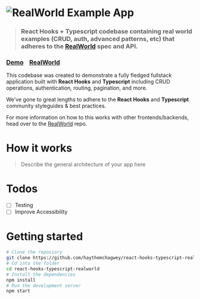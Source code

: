 # ![RealWorld Example App](logo.png)

> ### React Hooks + Typescript codebase containing real world examples (CRUD, auth, advanced patterns, etc) that adheres to the [RealWorld](https://github.com/gothinkster/realworld) spec and API.

### [Demo](https://github.com/gothinkster/realworld)&nbsp;&nbsp;&nbsp;&nbsp;[RealWorld](https://github.com/gothinkster/realworld)

This codebase was created to demonstrate a fully fledged fullstack application built with **React Hooks** and **Typescript** including CRUD operations, authentication, routing, pagination, and more.

We've gone to great lengths to adhere to the **React Hooks** and **Typescript** community styleguides & best practices.

For more information on how to this works with other frontends/backends, head over to the [RealWorld](https://github.com/gothinkster/realworld) repo.

# How it works

> Describe the general architecture of your app here

# Todos

- [ ] Testing
- [ ] Improve Accessibility

# Getting started

```bash
# Clone the reposiory
git clone https://github.com/haythemchagwey/react-hooks-typescript-realworld.git
# Cd into the folder
cd react-hooks-typescript-realworld
# Install the dependencies
npm install
# Run the development server
npm start
```
